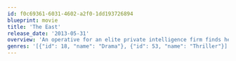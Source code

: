 ```yaml
---
id: f0c69361-6031-4602-a2f0-1dd193726894
blueprint: movie
title: 'The East'
release_date: '2013-05-31'
overview: 'An operative for an elite private intelligence firm finds her priorities irrevocably changed after she is tasked with infiltrating an anarchist group known for executing covert attacks upon major corporations.'
genres: '[{"id": 18, "name": "Drama"}, {"id": 53, "name": "Thriller"}]'
---
```

